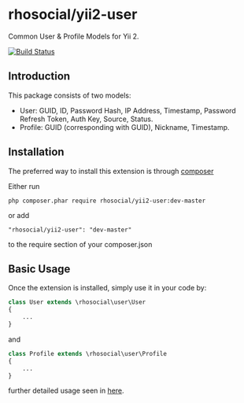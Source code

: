 # rhosocial/yii2-user
Common User & Profile Models for Yii 2.

[![Build Status](https://img.shields.io/travis/rhosocial/yii2-user.svg)](http://travis-ci.org/rhosocial/yii2-user)

## Introduction
This package consists of two models:
- User: GUID, ID, Password Hash, IP Address, Timestamp, Password Refresh Token, Auth Key, Source, Status.
- Profile: GUID (corresponding with GUID), Nickname, Timestamp.

## Installation

The preferred way to install this extension is through [composer](https://getcomposer.org)

Either run

```
php composer.phar require rhosocial/yii2-user:dev-master
```

or add

```
"rhosocial/yii2-user": "dev-master"
```

to the require section of your composer.json

## Basic Usage

Once the extension is installed, simply use it in your code by:

```php
class User extends \rhosocial\user\User
{
    ...
}
```

and

```php
class Profile extends \rhosocial\user\Profile
{
    ...
}
```

further detailed usage seen in [here](docs/guide).